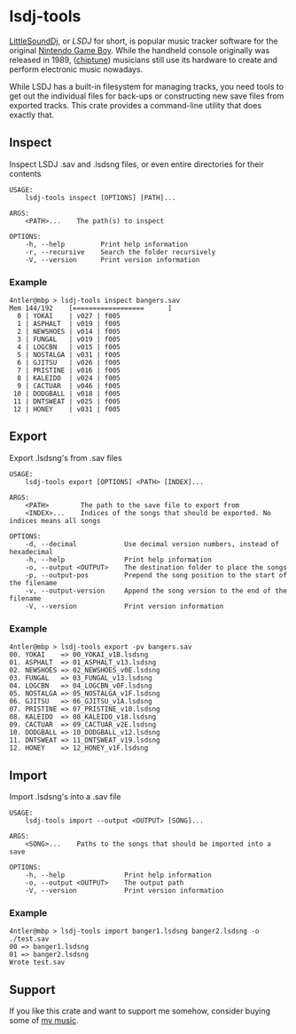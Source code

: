 # lsdj-tools

[LittleSoundDj](https://www.littlesounddj.com/lsd/index.php), or _LSDJ_ for short, is popular music tracker software for the original [Nintendo Game Boy](https://en.wikipedia.org/wiki/Game_Boy). While the handheld console originally was released in 1989, ([chiptune](https://en.wikipedia.org/wiki/Chiptune)) musicians still use its hardware to create and perform electronic music nowadays.

While LSDJ has a built-in filesystem for managing tracks, you need tools to get out the individual files for back-ups or constructing new save files from exported tracks. This crate provides a command-line utility that does exactly that.

## Inspect

Inspect LSDJ .sav and .lsdsng files, or even entire directories for their contents

```console
USAGE:
    lsdj-tools inspect [OPTIONS] [PATH]...

ARGS:
    <PATH>...    The path(s) to inspect

OPTIONS:
    -h, --help         Print help information
    -r, --recursive    Search the folder recursively
    -V, --version      Print version information
```

### Example

```console
4ntler@mbp > lsdj-tools inspect bangers.sav
Mem 144/192    [==================      ]
  0 | YOKAI    | v027 | f005
  1 | ASPHALT  | v019 | f005
  2 | NEWSHOES | v014 | f005
  3 | FUNGAL   | v019 | f005
  4 | LOGCBN   | v015 | f005
  5 | NOSTALGA | v031 | f005
  6 | GJITSU   | v026 | f005
  7 | PRISTINE | v016 | f005
  8 | KALEIDO  | v024 | f005
  9 | CACTUAR  | v046 | f005
 10 | DODGBALL | v018 | f005
 11 | DNTSWEAT | v025 | f005
 12 | HONEY    | v031 | f005
```

## Export

Export .lsdsng's from .sav files

```console
USAGE:
    lsdj-tools export [OPTIONS] <PATH> [INDEX]...

ARGS:
    <PATH>        The path to the save file to export from
    <INDEX>...    Indices of the songs that should be exported. No indices means all songs

OPTIONS:
    -d, --decimal            Use decimal version numbers, instead of hexadecimal
    -h, --help               Print help information
    -o, --output <OUTPUT>    The destination folder to place the songs
    -p, --output-pos         Prepend the song position to the start of the filename
    -v, --output-version     Append the song version to the end of the filename
    -V, --version            Print version information
```

### Example

```console
4ntler@mbp > lsdj-tools export -pv bangers.sav
00. YOKAI    => 00_YOKAI_v1B.lsdsng
01. ASPHALT  => 01_ASPHALT_v13.lsdsng
02. NEWSHOES => 02_NEWSHOES_v0E.lsdsng
03. FUNGAL   => 03_FUNGAL_v13.lsdsng
04. LOGCBN   => 04_LOGCBN_v0F.lsdsng
05. NOSTALGA => 05_NOSTALGA_v1F.lsdsng
06. GJITSU   => 06_GJITSU_v1A.lsdsng
07. PRISTINE => 07_PRISTINE_v10.lsdsng
08. KALEIDO  => 08_KALEIDO_v18.lsdsng
09. CACTUAR  => 09_CACTUAR_v2E.lsdsng
10. DODGBALL => 10_DODGBALL_v12.lsdsng
11. DNTSWEAT => 11_DNTSWEAT_v19.lsdsng
12. HONEY    => 12_HONEY_v1F.lsdsng
```

## Import

Import .lsdsng's into a .sav file

```console
USAGE:
    lsdj-tools import --output <OUTPUT> [SONG]...

ARGS:
    <SONG>...    Paths to the songs that should be imported into a save

OPTIONS:
    -h, --help               Print help information
    -o, --output <OUTPUT>    The output path
    -V, --version            Print version information
```

### Example

```console
4ntler@mbp > lsdj-tools import banger1.lsdsng banger2.lsdsng -o ./test.sav
00 => banger1.lsdsng
01 => banger2.lsdsng
Wrote test.sav
```

## Support

If you like this crate and want to support me somehow, consider buying some of [my music](https://4ntler.bandcamp.com/).